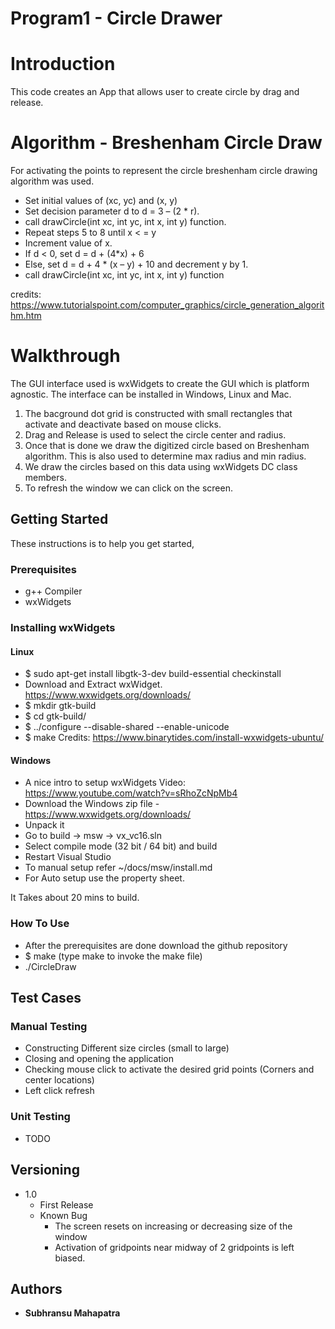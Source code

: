 # Program1 - Circle Drawer

# Introduction
This code creates an App that allows user to create circle by drag and release.

# Algorithm - Breshenham Circle Draw
For activating the points to represent the circle breshenham circle drawing algorithm was used.
- Set initial values of (xc, yc) and (x, y)
- Set decision parameter d to d = 3 – (2 * r).
- call drawCircle(int xc, int yc, int x, int y) function.
- Repeat steps 5 to 8 until x < = y
- Increment value of x.
- If d < 0, set d = d + (4*x) + 6
- Else, set d = d + 4 * (x – y) + 10 and decrement y by 1.
- call drawCircle(int xc, int yc, int x, int y) function

credits: https://www.tutorialspoint.com/computer_graphics/circle_generation_algorithm.htm

# Walkthrough
The GUI interface used is wxWidgets to create the GUI which is platform agnostic. The interface can be installed in Windows, Linux and Mac.
1. The bacground dot grid is constructed with small rectangles that activate and deactivate based on mouse clicks.
2. Drag and Release is used to select the circle center and radius.
3. Once that is done we draw the digitized circle based on Breshenham algorithm. This is also used to determine max radius and min radius.
4. We draw the circles based on this data using wxWidgets DC class members.
5. To refresh the window we can click on the screen.

## Getting Started

These instructions is to help you get started,

### Prerequisites

- g++ Compiler
- wxWidgets

### Installing wxWidgets 
#### Linux
- $ sudo apt-get install libgtk-3-dev build-essential checkinstall
- Download and Extract wxWidget. https://www.wxwidgets.org/downloads/
- $ mkdir gtk-build
- $ cd gtk-build/
- $ ../configure --disable-shared --enable-unicode
- $ make
Credits: https://www.binarytides.com/install-wxwidgets-ubuntu/
#### Windows
- A nice intro to setup wxWidgets Video: https://www.youtube.com/watch?v=sRhoZcNpMb4
- Download the Windows zip file - https://www.wxwidgets.org/downloads/
- Unpack it
- Go to build -> msw -> vx_vc16.sln 
- Select compile mode (32 bit / 64 bit) and build
- Restart Visual Studio
- To manual setup refer ~/docs/msw/install.md
- For Auto setup use the property sheet. 


It Takes about 20 mins to build.


### How To Use
- After the prerequisites are done download the github repository
-  $ make (type make to invoke the make file)
- ./CircleDraw

## Test Cases
### Manual Testing
- Constructing Different size circles (small to large)
- Closing and opening the application
- Checking mouse click to activate the desired grid points (Corners and center locations)
- Left click refresh
### Unit Testing
- TODO

## Versioning
- 1.0
    - First Release
    - Known Bug
        - The screen resets on increasing or decreasing size of the window
        - Activation of gridpoints near midway of 2 gridpoints is left biased. 


## Authors

* **Subhransu Mahapatra** 



 
